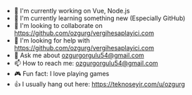 - 🔭 I'm currently working on Vue, Node.js
- 🌱 I'm currently learning something new (Especially GitHub)
- 👯 I'm looking to collaborate on https://github.com/ozgurg/vergihesaplayici.com
- 🤔 I'm looking for help with https://github.com/ozgurg/vergihesaplayici.com
- 💬 Ask me about ozgurgorgulu54@gmail.com
- 📫 How to reach me: ozgurgorgulu54@gmail.com
- 🎮 Fun fact: I love playing games
- 👍 I usually hang out here: https://teknoseyir.com/u/ozgurg
